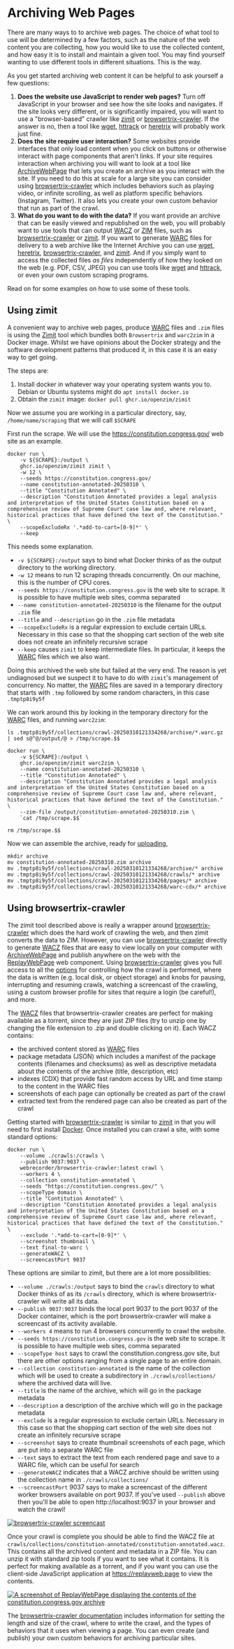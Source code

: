 # Archiving Web Pages

There are many ways to to archive web pages. The choice of what tool to use will be determined by a few factors, such as the nature of the web content you are collecting, how you would like to use the collected content, and how easy it is to install and maintain a given tool. You may find yourself wanting to use different tools in different situations. This is the way.

As you get started archiving web content it can be helpful to ask yourself a few questions:

1. **Does the website use JavaScript to render web pages?** Turn off JavaScript in your browser and see how the site looks and navigates. If the site looks very different, or is significantly impaired, you will want to use a "browser-based" crawler like [zimit] or [browsertrix-crawler]. If the answer is no, then a tool like [wget], [httrack] or [heretrix] will probably work just fine.
2. **Does the site require user interaction?** Some websites provide interfaces that only load content when you click on buttons or otherwise interact with page components that aren't links. If your site requires interaction when archiving you will want to look at a tool like [ArchiveWebPage] that lets you create an archive as you interact with the site. If you need to do this at scale for a large site you can consider using [browsertrix-crawler] which includes behaviors such as playing video, or infinite scrolling, as well as platform specific behaviors (Instagram, Twitter). It also lets you create your own custom behavior that run as part of the crawl.
3. **What do you want to do with the data?** If you want provide an archive that can be easily viewed and republished on the web, you will probably want to use tools that can output [WACZ] or [ZIM] files, such as [browsertrix-crawler] or [zimit]. If you want to generate [WARC] files for delivery to a web archive like the Internet Archive you can use [wget], [heretrix], [browsertrix-crawler], and [zimit]. And if you simply want to access the collected files *as files* independently of how they looked on the web (e.g. PDF, CSV, JPEG) you can use tools like [wget] and [httrack], or even your own custom scraping programs.

Read on for some examples on how to use some of these tools.

## Using zimit

A convenient way to archive web pages, produce [WARC] files and `.zim` files is using the [Zimit] tool which bundles both `Browsertrix` and `warc2zim` in a Docker image. Whilst we have opinions about the Docker strategy and the software development patterns that produced it, in this case it is an easy way to get going.

The steps are:

  1. Install docker in whatever way your operating system wants you to. Debian or Ubuntu systems might do `apt install docker.io`
  2. Obtain the `zimit` image: `docker pull ghcr.io/openzim/zimit`

Now we assume you are working in a particular directory, say, `/home/name/scraping` that we will call `$SCRAPE`

First run the scrape. We will use the https://constitution.congress.gov/ web site as an example.

```shell
docker run \
    -v ${SCRAPE}:/output \
    ghcr.io/openzim/zimit zimit \
    -w 12 \
    --seeds https://constitution.congress.gov/
    --name constitution-annotated-20250310 \
    --title "Constitution Annotated" \
    --description "Constitution Annotated provides a legal analysis and interpretation of the United States Constitution based on a comprehensive review of Supreme Court case law and, where relevant, historical practices that have defined the text of the Constitution." \
    --scopeExcludeRx '.*add-to-cart=[0-9]*' \
    --keep
```

This needs some explanation.

  - `-v ${SCRAPE}:/output` says to bind what Docker thinks of as the output directory to the working directory.
  - `-w 12` means to run 12 scraping threads concurrently. On our machine, this is the number of CPU cores.
  - `--seeds https://constitution.congress.gov` is the web site to scrape. It is possible to have multiple web sites, comma separated
  - `--name constitution-annotated-20250310` is the filename for the output `.zim` file
  - `--title` and `--description` go in the `.zim` file metadata
  - `--scopeExcludeRx` is a regular expression to exclude certain URLs. Necessary in this case so that the shopping cart section of the web site does not create an infinitely recursive scrape
  - `--keep` causes `zimit` to keep intermediate files. In particular, it keeps the [WARC] files which we also want.

Doing this archived the web site but failed at the very end. The reason is yet undiagnosed but we suspect it to have to do with `zimit`'s management of concurrency. No matter, the [WARC] files are saved in a temporary directory that starts with `.tmp` followed by some random characters, in this case `.tmptp8i9y5f`

We can work around this by looking in the temporary directory for the [WARC] files, and running `warc2zim`:

```shell
ls .tmptp8i9y5f/collections/crawl-20250310121334268/archive/*.warc.gz | sed s@^@/output/@ > /tmp/scrape.$$

docker run \
    -v ${SCRAPE}:/output \
    ghcr.io/openzim/zimit warc2zim \
    --name constitution-annotated-20250310 \
    --title "Constitution Annotated" \
    --description "Constitution Annotated provides a legal analysis and interpretation of the United States Constitution based on a comprehensive review of Supreme Court case law and, where relevant, historical practices that have defined the text of the Constitution." \
    --zim-file /output/constitution-annotated-20250310.zim \
    `cat /tmp/scrape.$$`

rm /tmp/scrape.$$
```

Now we can assemble the archive, ready for [uploading](../uploading),

```shell
mkdir archive
mv constitution-annotated-20250310.zim archive
mv .tmptp8i9y5f/collections/crawl-20250310121334268/archive/* archive
mv .tmptp8i9y5f/collections/crawl-20250310121334268/crawls/* archive
mv .tmptp8i9y5f/collections/crawl-20250310121334268/pages/* archive
mv .tmptp8i9y5f/collections/crawl-20250310121334268/warc-cdx/* archive
```

## Using browsertrix-crawler

The zimit tool described above is really a wrapper around [browsertrix-crawler] which does the hard work of crawling the web, and then zimit converts the data to ZIM. However, you can use [browsertrix-crawler] directly to generate [WACZ] files that are easy to view locally on your computer with [ArchiveWebPage] and publish anywhere on the web with the [ReplayWebPage] web component. Using [browsertrix-crawler] gives you full access to all the [options] for controlling how the crawl is performed, where the data is written (e.g. local disk, or object storage) and knobs for pausing, interrupting and resuming crawls, watching a screencast of the crawling, using a custom browser profile for sites that require a login (be careful!), and more.

The [WACZ] files that browsertrix-crawler creates are perfect for making available as a torrent, since they are just ZIP files (try to unzip one by changing the file extension to .zip and double clicking on it). Each WACZ contains:

* the archived content stored as [WARC] files
* package metadata (JSON) which includes a manifest of the package contents (filenames and checksums) as well as descriptive metadata about the contents of the archive (title, description, etc)
* indexes (CDX) that provide fast random access by URL and time stamp to the content in the WARC files
* screenshots of each page can optionally be created as part of the crawl
* extracted text from the rendered page can also be created as part of the crawl

Getting started with [browsertrix-crawler] is similar to [zimit] in that you will need to first install [Docker]. Once installed you can crawl a site, with some standard options: 

```shell
docker run \
    --volume ./crawls:/crawls \
    --publish 9037:9037 \
    webrecorder/browsertrix-crawler:latest crawl \
    --workers 4 \
    --collection constitution-annotated \
    --seeds "https://constitution.congress.gov/" \
    --scopeType domain \
    --title "Contitution Annotated" \
    --description "Constitution Annotated provides a legal analysis and interpretation of the United States Constitution based on a comprehensive review of Supreme Court case law and, where relevant, historical practices that have defined the text of the Constitution." \
    --exclude '.*add-to-cart=[0-9]*' \
    --screenshot thumbnail \
    --text final-to-warc \
    --generateWACZ \
    --screencastPort 9037
```

These options are similar to zimit, but there are a lot more possibilities:

  - `--volume ./crawls:/output` says to bind the `crawls` directory to what Docker thinks of as its `/crawls` directory, which is where browsertrix-crawler will write all its data.
  - `--publish 9037:9037` binds the local port 9037 to the port 9037 of the Docker container, which is the port browsertrix-crawler will make a screencast of its activity available.
  - `--workers 4` means to run 4 browsers concurrently to crawl the website.
  - `--seeds https://constitution.congress.gov` is the web site to scrape. It is possible to have multiple web sites, comma separated
  - `--scopeType host` says to crawl the constitution.congress.gov site, but there are other options ranging from a single page to an entire domain.
  - `--collection constitution-annotated` is the name of the collection which will be used to create a subdirectory in `./crawls/collections/` where the archived data will live.
  -  `--title` is the name of the archive, which will go in the package metadata
  - `--description` a description of the archive which will go in the package metadata
  - `--exclude` is a regular expression to exclude certain URLs. Necessary in this case so that the shopping cart section of the web site does not create an infinitely recursive scrape
  - `--screenshot` says to create thumbnail screenshots of each page, which are put into a separate WARC file
  - `--text` says to extract the text from each rendered page and save to a WARC file, which can be useful for search
  - `--generateWACZ` indicates that a WACZ archive should be written using the collection name in `./crawls/collections/`
  - `--screencastPort` 9037 says to make a screencast of the different worker browsers available on port 9037. If you've used `--publish` above then you'll be able to open http://localhost:9037 in your browser and watch the crawl!

[![browsertrix-crawler screencast](../img/btrix.gif)](../img/btrix.gif)

Once your crawl is complete you should be able to find the WACZ file at `crawls/collections/constitution-annotated/constitution-annotated.wacz`. This contains all the archived content and metadata in a ZIP file. You can unzip it with standard zip tools if you want to see what it contains. It is perfect for making available as a torrent, and if you want you can use the client-side JavaScript application at https://replayweb.page to view the contents.

[![A screenshot of ReplayWebPage displaying the contents of the constitution.congress.gov archive](../img/replaywebpage.png)](../img/replaywebpage.png)

The [browsertrix-crawler documentation] includes information for setting the length and size of the crawl, where to write the crawl, and the types of behaviors that it uses when viewing a page. You can even create (and publish) your own custom behaviors for archiving particular sites.

[zimit]: https://github.com/openzim/zimit
[WARC]: https://en.wikipedia.org/wiki/WARC_(file_format)
[browsertrix-crawler]: https://crawler.docs.browsertrix.com/
[ReplayWebPage]: https://replayweb.page
[ArchiveWebPage]: https://archiveweb.page
[WACZ]: https://specs.webrecorder.net/wacz/latest/
[Docker]: https://docs.docker.com/
[options]: https://crawler.docs.browsertrix.com/user-guide/cli-options/
[browsertrix-crawler documentation]: https://crawler.docs.browsertrix.com/
[ZIM]: https://wiki.openzim.org/wiki/ZIM_file_format
[wget]: https://www.gnu.org/software/wget/
[httrack]: https://www.httrack.com/
[heretrix]: https://heritrix.readthedocs.io/
